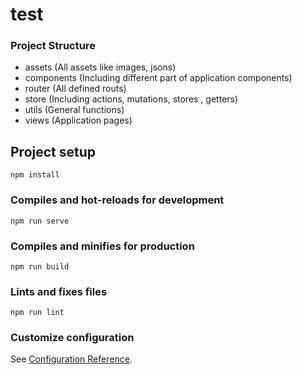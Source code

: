 # test

### Project Structure

- assets (All assets like images, jsons)
- components  (Including different part of application components)
- router  (All defined routs)
- store  (Including actions, mutations, stores , getters)
- utils (General functions)
- views (Application pages)

## Project setup
```
npm install
```

### Compiles and hot-reloads for development
```
npm run serve
```

### Compiles and minifies for production
```
npm run build
```

### Lints and fixes files
```
npm run lint
```

### Customize configuration
See [Configuration Reference](https://cli.vuejs.org/config/).
